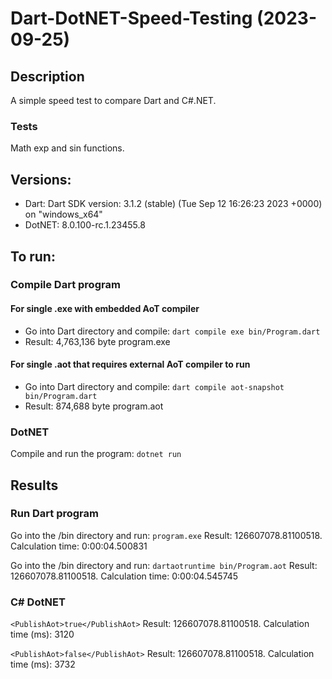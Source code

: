 # Dart-DotNET-Speed-Testing (2023-09-25)

## Description

A simple speed test to compare Dart and C#.NET.

### Tests
Math exp and sin functions.

## Versions:
- Dart: Dart SDK version: 3.1.2 (stable) (Tue Sep 12 16:26:23 2023 +0000) on "windows_x64"
- DotNET: 8.0.100-rc.1.23455.8

## To run:

### Compile Dart program 
#### For single .exe with embedded AoT compiler
- Go into Dart directory and compile: ```dart compile exe bin/Program.dart```
- Result: 4,763,136 byte program.exe

#### For single .aot that requires external AoT compiler to run
- Go into Dart directory and compile: ```dart compile aot-snapshot bin/Program.dart```
- Result: 874,688 byte program.aot

### DotNET
Compile and run the program: ```dotnet run```

## Results

### Run Dart program

Go into the /bin directory and run: ```program.exe```
Result: 126607078.81100518. Calculation time:  0:00:04.500831

Go into the /bin directory and run: ```dartaotruntime bin/Program.aot```
Result: 126607078.81100518. Calculation time:  0:00:04.545745

### C# DotNET

```<PublishAot>true</PublishAot>```
Result: 126607078.81100518. Calculation time (ms): 3120

```<PublishAot>false</PublishAot>```
Result: 126607078.81100518. Calculation time (ms): 3732